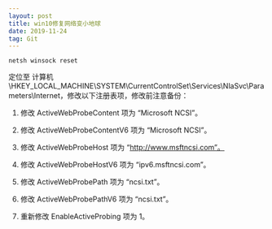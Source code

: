```yaml
---
layout: post
title: win10修复网络变小地球
date: 2019-11-24
tag: Git
---
```



```
netsh winsock reset
```

定位至 计算机\HKEY_LOCAL_MACHINE\SYSTEM\CurrentControlSet\Services\NlaSvc\Parameters\Internet，修改以下注册表项，修改前注意备份：

1. 修改 ActiveWebProbeContent 项为 “Microsoft NCSI”。

2. 修改 ActiveWebProbeContentV6 项为 “Microsoft NCSI”。

3. 修改 ActiveWebProbeHost 项为 “http://www.msftncsi.com”。

4. 修改 ActiveWebProbeHostV6 项为 “ipv6.msftncsi.com”。

5. 修改 ActiveWebProbePath 项为 “ncsi.txt”。

6. 修改 ActiveWebProbePathV6 项为 “ncsi.txt”。

7. 重新修改 EnableActiveProbing 项为 1。